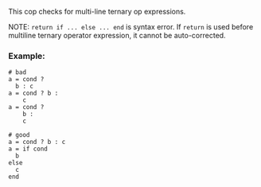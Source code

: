 This cop checks for multi-line ternary op expressions.

NOTE: `return if ... else ... end` is syntax error. If `return` is used before
multiline ternary operator expression, it cannot be auto-corrected.

### Example:
    # bad
    a = cond ?
      b : c
    a = cond ? b :
        c
    a = cond ?
        b :
        c

    # good
    a = cond ? b : c
    a = if cond
      b
    else
      c
    end